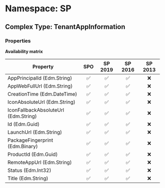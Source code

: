 # Namespace: SP

## Complex Type: TenantAppInformation

### Properties

**Availability matrix**

Property | SPO | SP 2019 | SP 2016 | SP 2013
----------|:---:|:-------:|:-------:|:-------:
AppPrincipalId (Edm.String) | ✅ | ✅ | ✅ | ❌
AppWebFullUrl (Edm.String) | ✅ | ✅ | ✅ | ❌
CreationTime (Edm.DateTime) | ✅ | ✅ | ✅ | ❌
IconAbsoluteUrl (Edm.String) | ✅ | ✅ | ✅ | ❌
IconFallbackAbsoluteUrl (Edm.String) | ✅ | ✅ | ✅ | ❌
Id (Edm.Guid) | ✅ | ✅ | ✅ | ❌
LaunchUrl (Edm.String) | ✅ | ✅ | ✅ | ❌
PackageFingerprint (Edm.Binary) | ✅ | ✅ | ✅ | ❌
ProductId (Edm.Guid) | ✅ | ✅ | ✅ | ❌
RemoteAppUrl (Edm.String) | ✅ | ✅ | ✅ | ❌
Status (Edm.Int32) | ✅ | ✅ | ✅ | ❌
Title (Edm.String) | ✅ | ✅ | ✅ | ❌